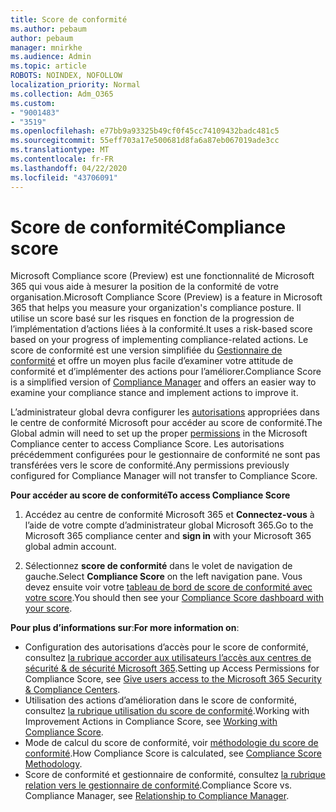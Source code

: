 ```yaml
---
title: Score de conformité
ms.author: pebaum
author: pebaum
manager: mnirkhe
ms.audience: Admin
ms.topic: article
ROBOTS: NOINDEX, NOFOLLOW
localization_priority: Normal
ms.collection: Adm_O365
ms.custom:
- "9001483"
- "3519"
ms.openlocfilehash: e77bb9a93325b49cf0f45cc74109432badc481c5
ms.sourcegitcommit: 55eff703a17e500681d8fa6a87eb067019ade3cc
ms.translationtype: MT
ms.contentlocale: fr-FR
ms.lasthandoff: 04/22/2020
ms.locfileid: "43706091"
---
```

# <a name="compliance-score"></a><span data-ttu-id="9d52a-102">Score de conformité</span><span class="sxs-lookup"><span data-stu-id="9d52a-102">Compliance score</span></span>

<span data-ttu-id="9d52a-103">Microsoft Compliance score (Preview) est une fonctionnalité de Microsoft 365 qui vous aide à mesurer la position de la conformité de votre organisation.</span><span class="sxs-lookup"><span data-stu-id="9d52a-103">Microsoft Compliance Score (Preview) is a feature in Microsoft 365 that helps you measure your organization's compliance posture.</span></span> <span data-ttu-id="9d52a-104">Il utilise un score basé sur les risques en fonction de la progression de l’implémentation d’actions liées à la conformité.</span><span class="sxs-lookup"><span data-stu-id="9d52a-104">It uses a risk-based score based on your progress of implementing compliance-related actions.</span></span>   <span data-ttu-id="9d52a-105">Le score de conformité est une version simplifiée du [Gestionnaire de conformité](https://docs.microsoft.com/microsoft-365/compliance/compliance-manager-overview) et offre un moyen plus facile d’examiner votre attitude de conformité et d’implémenter des actions pour l’améliorer.</span><span class="sxs-lookup"><span data-stu-id="9d52a-105">Compliance Score is a simplified version of [Compliance Manager](https://docs.microsoft.com/microsoft-365/compliance/compliance-manager-overview) and offers an easier way to examine your compliance stance and implement actions to improve it.</span></span> 

<span data-ttu-id="9d52a-106">L’administrateur global devra configurer les [autorisations](https://docs.microsoft.com/microsoft-365/security/office-365-security/permissions-in-the-security-and-compliance-center) appropriées dans le centre de conformité Microsoft pour accéder au score de conformité.</span><span class="sxs-lookup"><span data-stu-id="9d52a-106">The Global admin will need to set up the proper [permissions](https://docs.microsoft.com/microsoft-365/security/office-365-security/permissions-in-the-security-and-compliance-center) in the Microsoft Compliance center to access Compliance Score.</span></span>  <span data-ttu-id="9d52a-107">Les autorisations précédemment configurées pour le gestionnaire de conformité ne sont pas transférées vers le score de conformité.</span><span class="sxs-lookup"><span data-stu-id="9d52a-107">Any permissions previously configured for Compliance Manager will not transfer to Compliance Score.</span></span>

<span data-ttu-id="9d52a-108">**Pour accéder au score de conformité**</span><span class="sxs-lookup"><span data-stu-id="9d52a-108">**To access Compliance Score**</span></span>

1. <span data-ttu-id="9d52a-109">Accédez au centre de conformité Microsoft 365 et **Connectez-vous** à l’aide de votre compte d’administrateur global Microsoft 365.</span><span class="sxs-lookup"><span data-stu-id="9d52a-109">Go to the Microsoft 365 compliance center and **sign in** with your Microsoft 365 global admin account.</span></span>

2. <span data-ttu-id="9d52a-110">Sélectionnez **score de conformité** dans le volet de navigation de gauche.</span><span class="sxs-lookup"><span data-stu-id="9d52a-110">Select **Compliance Score** on the left navigation pane.</span></span> <span data-ttu-id="9d52a-111">Vous devez ensuite voir votre [tableau de bord de score de conformité avec votre score](https://docs.microsoft.com/microsoft-365/compliance/compliance-score-setup#understand-the-compliance-score-dashboard).</span><span class="sxs-lookup"><span data-stu-id="9d52a-111">You should then see your [Compliance Score dashboard with your score](https://docs.microsoft.com/microsoft-365/compliance/compliance-score-setup#understand-the-compliance-score-dashboard).</span></span>
 

<span data-ttu-id="9d52a-112">**Pour plus d’informations sur**:</span><span class="sxs-lookup"><span data-stu-id="9d52a-112">**For more information on**:</span></span>

- <span data-ttu-id="9d52a-113">Configuration des autorisations d’accès pour le score de conformité, consultez [la rubrique accorder aux utilisateurs l’accès aux centres de sécurité & de sécurité Microsoft 365](https://docs.microsoft.com/microsoft-365/security/office-365-security/grant-access-to-the-security-and-compliance-center).</span><span class="sxs-lookup"><span data-stu-id="9d52a-113">Setting up Access Permissions for Compliance Score, see [Give users access to the Microsoft 365 Security & Compliance Centers](https://docs.microsoft.com/microsoft-365/security/office-365-security/grant-access-to-the-security-and-compliance-center).</span></span>
- <span data-ttu-id="9d52a-114">Utilisation des actions d’amélioration dans le score de conformité, consultez [la rubrique utilisation du score de conformité](https://docs.microsoft.com/microsoft-365/compliance/working-with-compliance-score).</span><span class="sxs-lookup"><span data-stu-id="9d52a-114">Working with Improvement Actions in Compliance Score, see  [Working with Compliance Score](https://docs.microsoft.com/microsoft-365/compliance/working-with-compliance-score).</span></span>
- <span data-ttu-id="9d52a-115">Mode de calcul du score de conformité, voir [méthodologie du score de conformité](https://docs.microsoft.com/microsoft-365/compliance/compliance-score-methodology).</span><span class="sxs-lookup"><span data-stu-id="9d52a-115">How Compliance Score is calculated, see [Compliance Score Methodology](https://docs.microsoft.com/microsoft-365/compliance/compliance-score-methodology).</span></span>
- <span data-ttu-id="9d52a-116">Score de conformité et gestionnaire de conformité, consultez [la rubrique relation vers le gestionnaire de conformité](https://docs.microsoft.com/microsoft-365/compliance/compliance-score#relationship-to-compliance-manager).</span><span class="sxs-lookup"><span data-stu-id="9d52a-116">Compliance Score vs. Compliance Manager, see [Relationship to Compliance Manager](https://docs.microsoft.com/microsoft-365/compliance/compliance-score#relationship-to-compliance-manager).</span></span>

